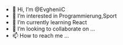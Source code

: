 - 👋 Hi, I’m @EvgheniiC
- 👀 I’m interested in Programmierung,Sport
- 🌱 I’m currently learning React
- 💞️ I’m looking to collaborate on ...
- 📫 How to reach me ...

<!---
EvgheniiC/EvgheniiC is a ✨ special ✨ repository because its `README.md` (this file) appears on your GitHub profile.
You can click the Preview link to take a look at your changes.
--->
